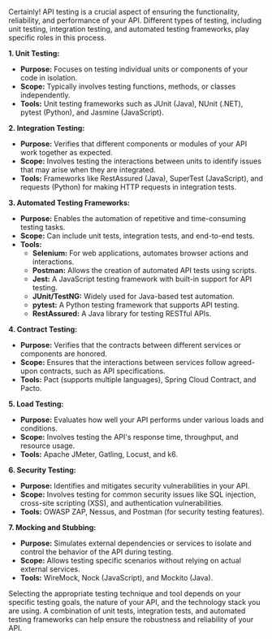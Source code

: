 Certainly! API testing is a crucial aspect of ensuring the functionality, reliability, and performance of your API. Different types of testing, including unit testing, integration testing, and automated testing frameworks, play specific roles in this process.

**1. Unit Testing:**
   - **Purpose:** Focuses on testing individual units or components of your code in isolation.
   - **Scope:** Typically involves testing functions, methods, or classes independently.
   - **Tools:** Unit testing frameworks such as JUnit (Java), NUnit (.NET), pytest (Python), and Jasmine (JavaScript).

**2. Integration Testing:**
   - **Purpose:** Verifies that different components or modules of your API work together as expected.
   - **Scope:** Involves testing the interactions between units to identify issues that may arise when they are integrated.
   - **Tools:** Frameworks like RestAssured (Java), SuperTest (JavaScript), and requests (Python) for making HTTP requests in integration tests.

**3. Automated Testing Frameworks:**
   - **Purpose:** Enables the automation of repetitive and time-consuming testing tasks.
   - **Scope:** Can include unit tests, integration tests, and end-to-end tests.
   - **Tools:**
     - **Selenium:** For web applications, automates browser actions and interactions.
     - **Postman:** Allows the creation of automated API tests using scripts.
     - **Jest:** A JavaScript testing framework with built-in support for API testing.
     - **JUnit/TestNG:** Widely used for Java-based test automation.
     - **pytest:** A Python testing framework that supports API testing.
     - **RestAssured:** A Java library for testing RESTful APIs.

**4. Contract Testing:**
   - **Purpose:** Verifies that the contracts between different services or components are honored.
   - **Scope:** Ensures that the interactions between services follow agreed-upon contracts, such as API specifications.
   - **Tools:** Pact (supports multiple languages), Spring Cloud Contract, and Pacto.

**5. Load Testing:**
   - **Purpose:** Evaluates how well your API performs under various loads and conditions.
   - **Scope:** Involves testing the API's response time, throughput, and resource usage.
   - **Tools:** Apache JMeter, Gatling, Locust, and k6.

**6. Security Testing:**
   - **Purpose:** Identifies and mitigates security vulnerabilities in your API.
   - **Scope:** Involves testing for common security issues like SQL injection, cross-site scripting (XSS), and authentication vulnerabilities.
   - **Tools:** OWASP ZAP, Nessus, and Postman (for security testing features).

**7. Mocking and Stubbing:**
   - **Purpose:** Simulates external dependencies or services to isolate and control the behavior of the API during testing.
   - **Scope:** Allows testing specific scenarios without relying on actual external services.
   - **Tools:** WireMock, Nock (JavaScript), and Mockito (Java).

Selecting the appropriate testing technique and tool depends on your specific testing goals, the nature of your API, and the technology stack you are using. A combination of unit tests, integration tests, and automated testing frameworks can help ensure the robustness and reliability of your API.
